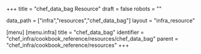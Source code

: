 +++
title = "chef_data_bag Resource"
draft = false
robots = ""

data_path = ["infra","resources","chef_data_bag"]
layout = "infra_resource"


[menu]
  [menu.infra]
    title = "chef_data_bag"
    identifier = "chef_infra/cookbook_reference/resources/chef_data_bag"
    parent = "chef_infra/cookbook_reference/resources"
+++

<!-- The contents of this page are automatically generated from the chef_data_bag.yaml file in the data directory. -->
<!-- To suggest a change, edit the https://github.com/chef/chef/blob/master/lib/chef/resource/chef_data_bag.rb file
      and submit a pull request to the https://github.com/chef/chef repository. -->
